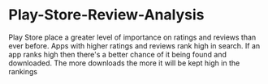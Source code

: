 # Play-Store-Review-Analysis
Play Store place a greater level of  importance on ratings and reviews than ever before. Apps with higher ratings and reviews rank high in search. If an app ranks high then there's a better chance of it being found and downloaded. The more downloads the more it will be kept high in the rankings
